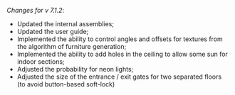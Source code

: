 _Changes for v 7.1.2_:
- Updated the internal assemblies;
- Updated the user guide;
- Implemented the ability to control angles and offsets for textures from the algorithm of furniture generation;
- Implemented the ability to add holes in the ceiling to allow some sun for indoor sections;
- Adjusted the probability for neon lights;
- Adjusted the size of the entrance / exit gates for two separated floors (to avoid button-based soft-lock)
